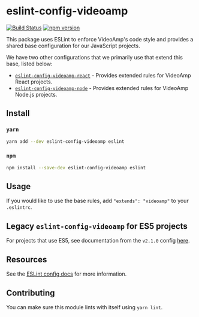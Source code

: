 # eslint-config-videoamp
[![Build Status](https://semaphoreci.com/api/v1/videoamp/eslint-config-videoamp/branches/master/badge.svg)](https://semaphoreci.com/videoamp/eslint-config-videoamp)
[![npm version](https://badge.fury.io/js/eslint-config-videoamp.svg)](https://badge.fury.io/js/eslint-config-videoamp)

This package uses ESLint to enforce VideoAmp's code style and provides a shared base configuration for our JavaScript projects.

We have two other configurations that we primarily use that extend this base, listed below:
- [`eslint-config-videoamp-react`](https://github.com/VideoAmp/eslint-config-videoamp-react) - Provides extended rules for VideoAmp React projects.
- [`eslint-config-videoamp-node`](https://github.com/VideoAmp/eslint-config-videoamp-node) - Provides extended rules for VideoAmp Node.js projects.

## Install
### `yarn`
```sh
yarn add --dev eslint-config-videoamp eslint
```
### `npm`
```sh
npm install --save-dev eslint-config-videoamp eslint
```

## Usage
If you would like to use the base rules, add `"extends": "videoamp"` to your `.eslintrc`.

## Legacy `eslint-config-videoamp` for ES5 projects
For projects that use ES5, see documentation from the `v2.1.0` config [here](https://github.com/VideoAmp/eslint-config-videoamp/blob/master/README.md#eslint-config-videoampes5).

## Resources
See the [ESLint config docs](http://eslint.org/docs/user-guide/configuring#extending-configuration-files) for more information.

## Contributing

You can make sure this module lints with itself using `yarn lint`.
